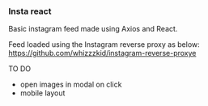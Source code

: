 ### Insta react

Basic instagram feed made using Axios and React. 

Feed loaded using the Instagram reverse proxy as below:
https://github.com/whizzzkid/instagram-reverse-proxye

TO DO
- open images in modal on click
- mobile layout
